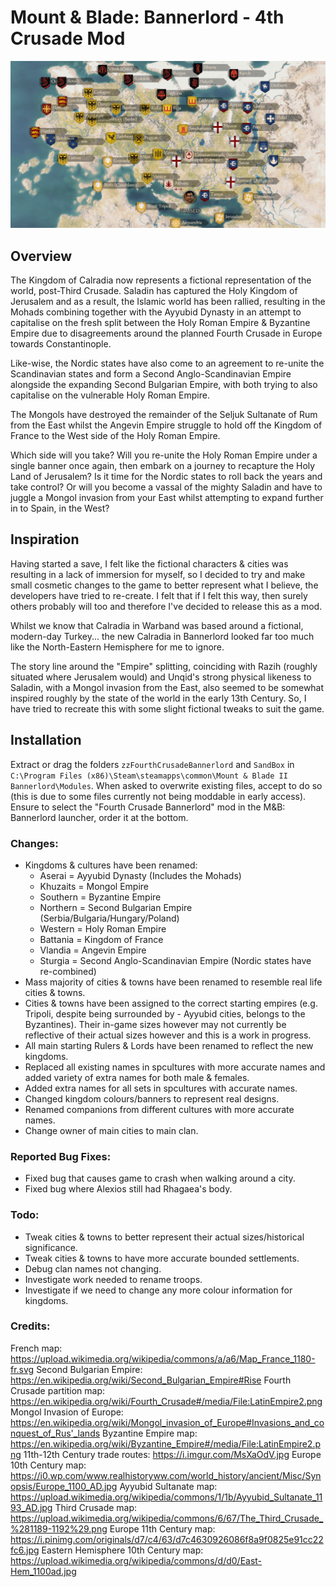 # Mount & Blade: Bannerlord - 4th Crusade Mod

![Current Map](/images/4thCrusadeMod-FullMap-min.png)

## Overview

The Kingdom of Calradia now represents a fictional representation of the world, post-Third Crusade. Saladin has captured the Holy Kingdom of Jerusalem and as a result, the Islamic world has been rallied, resulting in the Mohads combining together with the Ayyubid Dynasty in an attempt to capitalise on the fresh split between the Holy Roman Empire & Byzantine Empire due to disagreements around the planned Fourth Crusade in Europe towards Constantinople.

Like-wise, the Nordic states have also come to an agreement to re-unite the Scandinavian states and form a Second Anglo-Scandinavian Empire alongside the expanding Second Bulgarian Empire, with both trying to also capitalise on the vulnerable Holy Roman Empire.

The Mongols have destroyed the remainder of the Seljuk Sultanate of Rum from the East whilst the Angevin Empire struggle to hold off the Kingdom of France to the West side of the Holy Roman Empire.

Which side will you take? Will you re-unite the Holy Roman Empire under a single banner once again, then embark on a journey to recapture the Holy Land of Jerusalem? Is it time for the Nordic states to roll back the years and take control? Or will you become a vassal of the mighty Saladin and have to juggle a Mongol invasion from your East whilst attempting to expand further in to Spain, in the West?

## Inspiration

Having started a save, I felt like the fictional characters & cities was resulting in a lack of immersion for myself, so I decided to try and make small cosmetic changes to the game to better represent what I believe, the developers have tried to re-create. I felt that if I felt this way, then surely others probably will too and therefore I've decided to release this as a mod.

Whilst we know that Calradia in Warband was based around a fictional, modern-day Turkey... the new Calradia in Bannerlord looked far too much like the North-Eastern Hemisphere for me to ignore.

The story line around the "Empire" splitting, coinciding with Razih (roughly situated where Jerusalem would) and Unqid's strong physical likeness to Saladin, with a Mongol invasion from the East, also seemed to be somewhat inspired roughly by the state of the world in the early 13th Century. So, I have tried to recreate this with some slight fictional tweaks to suit the game.

## Installation

Extract or drag the folders `zzFourthCrusadeBannerlord` and `SandBox` in `C:\Program Files (x86)\Steam\steamapps\common\Mount & Blade II Bannerlord\Modules`.
When asked to overwrite existing files, accept to do so (this is due to some files currently not being moddable in early access).
Ensure to select the "Fourth Crusade Bannerlord" mod in the M&B: Bannerlord launcher, order it at the bottom.

### Changes:

- Kingdoms & cultures have been renamed:
  - Aserai = Ayyubid Dynasty (Includes the Mohads)
  - Khuzaits = Mongol Empire
  - Southern = Byzantine Empire
  - Northern = Second Bulgarian Empire (Serbia/Bulgaria/Hungary/Poland)
  - Western = Holy Roman Empire
  - Battania = Kingdom of France
  - Vlandia = Angevin Empire
  - Sturgia = Second Anglo-Scandinavian Empire (Nordic states have re-combined)
- Mass majority of cities & towns have been renamed to resemble real life cities & towns.
- Cities & towns have been assigned to the correct starting empires (e.g. Tripoli, despite being surrounded by - Ayyubid cities, belongs to the Byzantines). Their in-game sizes however may not currently be reflective of their actual sizes however and this is a work in progress.
- All main starting Rulers & Lords have been renamed to reflect the new kingdoms.
- Replaced all existing names in spcultures with more accurate names and added variety of extra names for both male & females.
- Added extra names for all sets in spcultures with accurate names.
- Changed kingdom colours/banners to represent real designs.
- Renamed companions from different cultures with more accurate names.
- Change owner of main cities to main clan.

### Reported Bug Fixes:

- Fixed bug that causes game to crash when walking around a city.
- Fixed bug where Alexios still had Rhagaea's body.

### Todo:

- Tweak cities & towns to better represent their actual sizes/historical significance.
- Tweak cities & towns to have more accurate bounded settlements.
- Debug clan names not changing.
- Investigate work needed to rename troops.
- Investigate if we need to change any more colour information for kingdoms.

### Credits:

French map: https://upload.wikimedia.org/wikipedia/commons/a/a6/Map_France_1180-fr.svg
Second Bulgarian Empire: https://en.wikipedia.org/wiki/Second_Bulgarian_Empire#Rise
Fourth Crusade partition map: https://en.wikipedia.org/wiki/Fourth_Crusade#/media/File:LatinEmpire2.png
Mongol Invasion of Europe: https://en.wikipedia.org/wiki/Mongol_invasion_of_Europe#Invasions_and_conquest_of_Rus'_lands
Byzantine Empire map: https://en.wikipedia.org/wiki/Byzantine_Empire#/media/File:LatinEmpire2.png
11th-12th Century trade routes: https://i.imgur.com/MsXaOdV.jpg
Europe 10th Century map: https://i0.wp.com/www.realhistoryww.com/world_history/ancient/Misc/Synopsis/Europe_1100_AD.jpg
Ayyubid Sultanate map: https://upload.wikimedia.org/wikipedia/commons/1/1b/Ayyubid_Sultanate_1193_AD.jpg
Third Crusade map: https://upload.wikimedia.org/wikipedia/commons/6/67/The_Third_Crusade_%281189-1192%29.png
Europe 11th Century map: https://i.pinimg.com/originals/d7/c4/63/d7c4630926086f8a9f0825e91cc22fc6.jpg
Eastern Hemisphere 10th Century map: https://upload.wikimedia.org/wikipedia/commons/d/d0/East-Hem_1100ad.jpg
